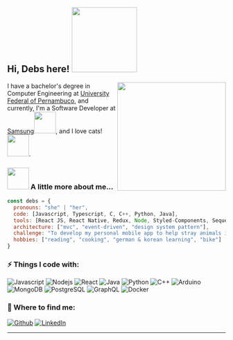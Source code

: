
<h2> Hi, Debs here! <img src="https://media.giphy.com/media/Kxu2275kzosJC98kQg/giphy.gif" width="150"></h2>
<img align='right' src="https://media.giphy.com/media/VEbNmD8OuAKnAO04Nw/giphy.gif" width="250">
<p>I have a bachelor's degree in Computer Engineering at <a href="http://www.ufpe.br">University Federal of Pernambuco</a>, and currently, I'm a Software Developer at <a href="https://www.samsung.com/br/">Samsung</a><img src="https://media.giphy.com/media/WUlplcMpOCEmTGBtBW/giphy.gif" width="50">,
and I love cats! <img src="https://media.giphy.com/media/lRY8EdPwIbp9O16qTW/giphy.gif" width="50">.
</p>




### <img src="https://media.giphy.com/media/VgCDAzcKvsR6OM0uWg/giphy.gif" width="50"> A little more about me...  

```javascript
const debs = {
  pronouns: "she" | "her",
  code: [Javascript, Typescript, C, C++, Python, Java],
  tools: [React JS, React Native, Redux, Node, Styled-Components, Sequelize],
  architecture: ["mvc", "event-driven", "design system pattern"],
  challenge: "To develop my personal mobile app to help stray animals in need",
  hobbies: ["reading", "cooking", "german & korean learning", "bike"]
}
```

<h3>⚡ Things I code with:</h3>
<p> <img alt="Javascript" src="https://img.shields.io/badge/-Javascript-F7DF1E?style=flat-square&logo=javascript&color=black" /> 
    <img alt="Nodejs" src="https://img.shields.io/badge/-Nodejs-339933?style=flat-square&logo=Node.js&logoColor=white" /> 
    <img alt="React" src="https://img.shields.io/badge/-React-black?style=flat-square&logo=react" /> 
    <img alt="Java" src="https://img.shields.io/badge/-Java-red?style=flat-square&logo=java" />
    <img alt="Python" src="https://img.shields.io/badge/-Python-3776AB?style=flat-square&logo=python&logoColor=white" />
    <img alt="C++" src="https://img.shields.io/badge/-C++-00599C?style=flat-square&logo=c++&logoColor=white" />
    <img alt="Arduino" src="https://img.shields.io/badge/-Arduino-00979D?style=flat-square&logo=arduino&logoColor=white" />
    <img alt="MongoDB" src="https://img.shields.io/badge/-MongoDB-47A248?style=flat-square&logo=mongodb&logoColor=white" /> 
    <img alt="PostgreSQL" src="https://img.shields.io/badge/-PostgreSQL-336791?style=flat-square&logo=postgresql" /> 
    <img alt="GraphQL" src="https://img.shields.io/badge/-GraphQL-E10098?style=flat-square&logo=graphql" />  
    <img alt="Docker" src="https://img.shields.io/badge/-Docker-2496ED?style=flat-square&logo=docker&logoColor=white" />
</p>

<h3>👋 Where to find me:</h3>
<p><a href="https://github.com/debfdias" target="_blank"><img alt="Github" src="https://img.shields.io/badge/GitHub-%2312100E.svg?&style=for-the-badge&logo=Github&logoColor=white" /></a> <a href="https://www.linkedin.com/in/debfdias" target="_blank"><img alt="LinkedIn" src="https://img.shields.io/badge/linkedin-%230077B5.svg?&style=for-the-badge&logo=linkedin&logoColor=white" /> </a>
</p>



---

